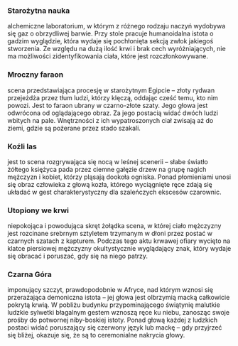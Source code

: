 ### Starożytna nauka
alchemiczne laboratorium, w którym z różnego rodzaju naczyń wydobywa się gaz o obrzydliwej 
barwie. Przy stole pracuje humanoidalna istota o gadzim wyglądzie, która wydaje się pochłonięta sekcją zwłok jakiegoś stworzenia. Ze względu na dużą ilość krwi i brak cech wyróżniających, nie ma możliwości zidentyfikowania ciała, które jest rozczłonkowywane.
### Mroczny faraon
scena przedstawiająca procesję w starożytnym Egipcie – złoty rydwan przejeżdża przez tłum ludzi, 
którzy klęczą, oddając cześć temu, kto nim powozi. Jest to faraon ubrany w czarno-złote szaty. Jego głowa jest odwrócona od oglądającego obraz. Za jego postacią widać dwóch ludzi wbitych na pale. Wnętrzności z ich wypatroszonych ciał zwisają aż do ziemi, gdzie są pożerane przez stado szakali.
### Koźli las
jest to scena rozgrywająca się nocą w leśnej scenerii – słabe światło żółtego księżyca pada przez ciemne gałęzie drzew na grupę nagich mężczyzn i kobiet, którzy pląsają dookoła ogniska. Ponad płomieniami unosi się obraz człowieka z głową kozła, którego wyciągnięte ręce zdają się układać w gest charakterystyczny dla szaleńczych ekscesów czarownic.
### Utopiony we krwi
niepokojąca i powodująca skręt żołądka scena, w której ciało mężczyzny jest rozcinane srebrnym sztyletem trzymanym w dłoni przez postać w czarnych szatach z kapturem. Podczas tego aktu krwawej ofiary wycięto na klatce piersiowej mężczyzny okultystycznie wyglądający znak, który wydaje się obracać i poruszać, gdy się na niego patrzy.
### Czarna Góra
imponujący szczyt, prawdopodobnie w Afryce, nad którym wznosi się przerażająca demoniczna istota – jej głowa jest olbrzymią macką całkowicie pokrytą krwią. W pobliżu budynku przypominającego świątynię malutkie ludzkie sylwetki błagalnym gestem wznoszą ręce ku niebu, zanosząc swoje prośby do potwornej niby-boskiej istoty. Ponad głową każdej z ludzkich postaci widać poruszający się czerwony język lub mackę – gdy przyjrzeć się bliżej, okazuje się, że są to ceremonialne nakrycia głowy.